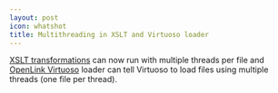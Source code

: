 ```yaml
---
layout: post
icon: whatshot
title: Multithreading in XSLT and Virtuoso loader
---
```


[XSLT transformations](/components/t-xslt) can now run with multiple threads per file and [OpenLink Virtuoso](/components/x-virtuoso) loader can tell Virtuoso to load files using multiple threads (one file per thread).
